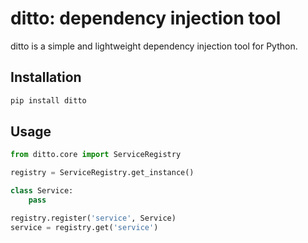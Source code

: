 # ditto: dependency injection tool

ditto is a simple and lightweight dependency injection tool for Python.

## Installation

```sh
pip install ditto
```

## Usage
```python
from ditto.core import ServiceRegistry

registry = ServiceRegistry.get_instance()

class Service:
    pass

registry.register('service', Service)
service = registry.get('service')
```
